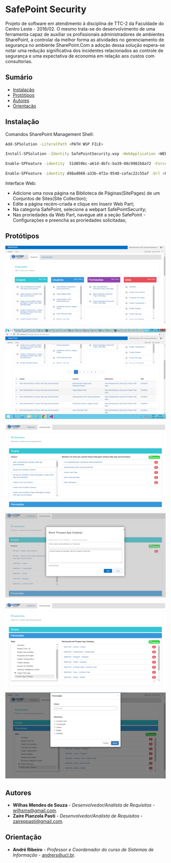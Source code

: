 # SafePoint Security

Projeto de software em atendimento à disciplina de TTC-2 da Faculdade do Centro Leste - 2016/02.
O mesmo trata-se do desenvolvimento de uma ferramenta capaz de auxiliar os profissionais administradores de ambientes SharePoint, a controlar da melhor forma as atividades no gerenciamento de segurança no ambiente SharePoint.Com a adoção dessa solução espera-se notar uma redução significativa dos incidentes relacionados ao controle de segurança e uma expectativa de economia em relação aos custos com consultorias.

## Sumário

* [Instalação](#instalacao)
* [Protótipos](#prototipos)
* [Autores](#autores)
* [Orientação](#orientacao)

## <a name="instalacao"></a> Instalação

Comandos SharePoint Management Shell:

```sh
Add-SPSolution -LiteralPath <PATH WSP FILE>
```
```sh
Install-SPSolution -Identity SafePointSecurity.wsp -WebApplication <WEBAPPLICATION NAME> -GACDeployment
```
```sh
Enable-SPFeature -identity  31d859bc-a61d-4bfc-ba39-08c9982b8a72 -Force
```
```sh
Enable-SPFeature -identity d98ad088-a33b-4f2a-9548-cafac22c55a7 -Url <URL SITECOLLECTION> -Force
```

Interface Web:
* Adicione uma nova página na Biblioteca de Páginas(SitePages) de um Conjuntos de Sites(Site Collection);
* Edite a página recém-criada e clique em Inserir Web Part;
* Na categoria SafePoint, selecione a webpart SafePointSecurity;
* Nas proriedades da Web Part, navegue até a seção SafePoint - Configurações e preencha as proriedades solicitadas;


## <a name="prototipos"></a> Protótipos

![](Documentation/Prototipos/Relatorio_Filtros.png)

![](Documentation/Prototipos/Relatorio_Resultado.png)

![](Documentation/Prototipos/Administracao_Grupos.png)

![](Documentation/Prototipos/Administracao_Grupos_AdicionarUsuario.png)

![](Documentation/Prototipos/Administracao_Permissoes.png)

![](Documentation/Prototipos/Administracao_Permissoes_AdicionarPermissao.png)

## <a name="autores"></a> Autores

* **Wilhas Mendes de Souza** - *Desenvolvedor/Analista de Requisitos* - <wilhsms@gmail.com>.
* **Zaíre Pianzola Pasti** - *Desenvolvedor/Analista de Requisitos* - <zaireppasti@gmail.com>.


## <a name="orientacao"></a> Orientação

* **André Ribeiro** - *Professor e Coordenador do curso de Sistemas de Informação* - <andrers@ucl.br>.
